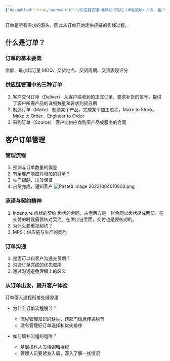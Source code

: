 ```yaml
---
{"dg-publish":true,"permalink":"/供应链管理-基础知识笔记（卓弘毅版）/05. 客户订单管理/","tags":["供应链"],"noteIcon":"3","created":"2023-10-04T01:00:35.727+08:00","updated":"2023-10-04T01:10:37.770+08:00"}
---
```


订单是所有需求的源头，因此从订单开始走供应链的实践过程。

## 什么是订单？
### 订单的基本要素
金额、最小起订量 MOQ、交货地点、交货周期、交货表现评分

### 供应链管理中的三种订单
1. 客户交付订单（Deliver）
从客户端收到的正式订单，要求补货的信号，提供了客户所需产品的详细数量和要求到货日期
2. 制造订单（Make）
制造某个产品，完成某个加工过程，Make to Stock，Make to Order，Engineer to Order
3. 采购订单（Source）
客户向供应商购买产品或服务的合同

## 客户订单管理
### 管理流程
1. 预测与订单数量的偏差
2. 有足够产能应对增加的订单？
3. 生产跟踪，出货保证
4. 出货完成，通知客户
![Pasted image 20231004010803.png](/img/user/%E4%BE%9B%E5%BA%94%E9%93%BE%E7%AE%A1%E7%90%86-%E5%9F%BA%E7%A1%80%E7%9F%A5%E8%AF%86%E7%AC%94%E8%AE%B0%EF%BC%88%E5%8D%93%E5%BC%98%E6%AF%85%E7%89%88%EF%BC%89/pic/Pasted%20image%2020231004010803.png)
### 承诺与契约精神
1. Indenture 齿状的契约
齿状的合同，古老西方是一张合同以齿状撕成两份，在交付的时候需要核对契约。在供应链里面，交付也是要核对的。
2. 为什么要重视契约？
3. MPS：供应链与生产的契约

### 订单沟通
1. 是否可以和客户沟通交货期？
2. 沟通订单完成的优先顺序
3. 通过沟通避免理解上的歧义

### 从订单出发，提升客户体验
订单落入流程衔接处缝隙里
- 为什么订单流程脱节？
	- 流程管理知识的缺失，跨部门信息传递脱节
	- 没有管理好订单选择和优先排序

- 如何填补流程的缝隙？
	- 基层操作人员培训和授权
	- 管理人员要躬身入局，深入了解一线情况